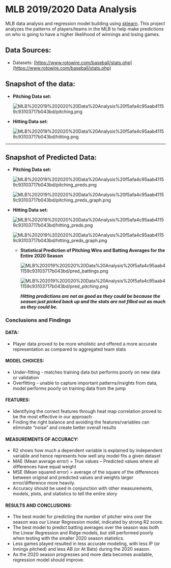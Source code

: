 # MLB 2019/2020 Data Analysis

MLB data analysis and regression model building using [sklearn](https://scikit-learn.org/stable/index.html). This project analyzes the patterns of players/teams in the MLB to help make predictions on who is going to have a higher likelihood of winnings and losing games.

## Data Sources:

- Datasets: [https://www.rotowire.com/baseball/stats.php](https://www.rotowire.com/baseball/stats.php)

## Snapshot of the data:

- **Pitching Data set:**

    ![MLB%202019%202020%20Data%20Analysis%20f5afa4c95aab41159c93103717b043bd/pitching.png](MLB%202019%202020%20Data%20Analysis%20f5afa4c95aab41159c93103717b043bd/pitching.png)

- **Hitting Data set:**

    ![MLB%202019%202020%20Data%20Analysis%20f5afa4c95aab41159c93103717b043bd/hitting.png](MLB%202019%202020%20Data%20Analysis%20f5afa4c95aab41159c93103717b043bd/hitting.png)

---

## Snapshot of Predicted Data:

- **Pitching Data set:**

    ![MLB%202019%202020%20Data%20Analysis%20f5afa4c95aab41159c93103717b043bd/pitching_preds.png](MLB%202019%202020%20Data%20Analysis%20f5afa4c95aab41159c93103717b043bd/pitching_preds.png)

    ![MLB%202019%202020%20Data%20Analysis%20f5afa4c95aab41159c93103717b043bd/pitching_preds_graph.png](MLB%202019%202020%20Data%20Analysis%20f5afa4c95aab41159c93103717b043bd/pitching_preds_graph.png)

- **Hitting Data set:**

    ![MLB%202019%202020%20Data%20Analysis%20f5afa4c95aab41159c93103717b043bd/hitting_preds.png](MLB%202019%202020%20Data%20Analysis%20f5afa4c95aab41159c93103717b043bd/hitting_preds.png)

    ![MLB%202019%202020%20Data%20Analysis%20f5afa4c95aab41159c93103717b043bd/hitting_preds_graph.png](MLB%202019%202020%20Data%20Analysis%20f5afa4c95aab41159c93103717b043bd/hitting_preds_graph.png)

    - **Statistical Prediction of Pitching Wins and Batting Averages for the Entire 2020 Season**

        ![MLB%202019%202020%20Data%20Analysis%20f5afa4c95aab41159c93103717b043bd/pred_battings.png](MLB%202019%202020%20Data%20Analysis%20f5afa4c95aab41159c93103717b043bd/pred_battings.png)

        ![MLB%202019%202020%20Data%20Analysis%20f5afa4c95aab41159c93103717b043bd/pred_pitching.png](MLB%202019%202020%20Data%20Analysis%20f5afa4c95aab41159c93103717b043bd/pred_pitching.png)

        ***Hitting predictions are not as good as they could be because the season just picked back up and the stats are not filled out as much as they could be.***
        
### Conclusions and Findings
#### DATA:
 - Player data proved to be more wholistic and offered a more accurate representation as compared to aggregated team stats
 
#### MODEL CHOICES:
 - Under-fitting - matches training data but performs poorly on new data or validation
 - Overfitting - unable to capture important patterns/insights from data, model performs poorly on training data from the jump
 
#### FEATURES:
 - Identifying the correct features through heat map correlation proved to be the most effective in our approach
 - Finding the right balance and avoiding the features/variables can eliminate “noise” and create better overall results
 
#### MEASUREMENTS OF ACCURACY:
 - R2 shows how much a dependent variable is explained by independent variable and hence represents how well any model fits a given dataset
 - MAE (Mean average error) = True values – Predicted values where all differences have equal weight
 - MSE (Mean squared error) = average of the square of the differences between original and predicted values and weights larger error/difference more heavily.
 - Accuracy should be used in conjunction with other measurements, models, plots, and statistics to tell the entire story
 
#### RESULTS AND CONCLUSIONS:
 - The best model for predicting the number of pitcher wins over the season was our Linear Regression model, indicated by strong R2 score.
 - The best model to predict batting averages over the season was both the Linear Regression and Ridge models, but still performed poorly when testing with the smaller 2020 season statistics.
 - Less games played resulted in less accurate modeling, with less IP (or Innings pitched) and less AB (or At Bats) during the 2020 season. 
 - As the 2020 season progresses and more data becomes available, regression model should improve.
